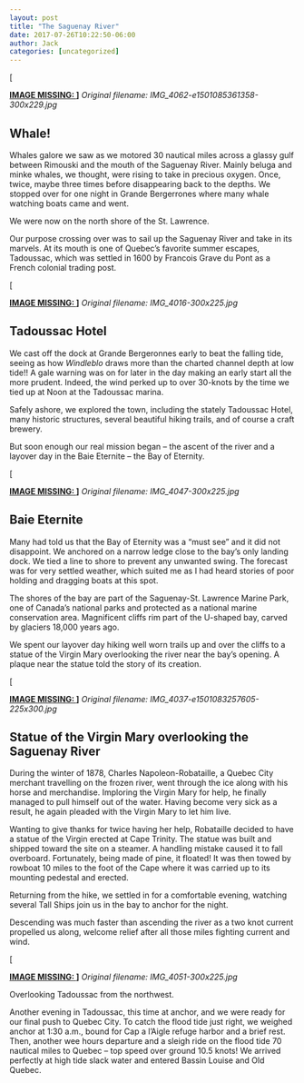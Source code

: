 ```yaml
---
layout: post
title: "The Saguenay River"
date: 2017-07-26T10:22:50-06:00
author: Jack
categories: [uncategorized]
---
```


[<!-- IMAGE PLACEHOLDER
Original URL: http://windleblo.com/wp-content/uploads/2017/07/IMG_4062-e1501085361358-300x229.jpg
Filename: IMG_4062-e1501085361358-300x229.jpg
Date path: 2017/07/IMG_4062-e1501085361358-300x229.jpg
Caption: ](/wp-content/uploads/2017/07/IMG_4062-e1501085361358.jpg)
Instructions: Replace this comment with actual image upload
-->

**[IMAGE MISSING: ](/wp-content/uploads/2017/07/IMG_4062-e1501085361358.jpg)]**
*Original filename: IMG_4062-e1501085361358-300x229.jpg*

## Whale!

Whales galore we saw as we motored 30 nautical miles across a glassy gulf between Rimouski and the mouth of the Saguenay River. Mainly beluga and minke whales, we thought, were rising to take in precious oxygen. Once, twice, maybe three times before disappearing back to the depths. We stopped over for one night in Grande Bergerrones where many whale watching boats came and went.

We were now on the north shore of the St. Lawrence.

Our purpose crossing over was to sail up the Saguenay River and take in its marvels. At its mouth is one of Quebec’s favorite summer escapes, Tadoussac, which was settled in 1600 by Francois Grave du Pont as a French colonial trading post.

[<!-- IMAGE PLACEHOLDER
Original URL: http://windleblo.com/wp-content/uploads/2017/07/IMG_4016-300x225.jpg
Filename: IMG_4016-300x225.jpg
Date path: 2017/07/IMG_4016-300x225.jpg
Caption: ](/wp-content/uploads/2017/07/IMG_4016.jpg)
Instructions: Replace this comment with actual image upload
-->

**[IMAGE MISSING: ](/wp-content/uploads/2017/07/IMG_4016.jpg)]**
*Original filename: IMG_4016-300x225.jpg*

## Tadoussac Hotel

We cast off the dock at Grande Bergeronnes early to beat the falling tide, seeing as how _Windleblo_ draws more than the charted channel depth at low tide!! A gale warning was on for later in the day making an early start all the more prudent. Indeed, the wind perked up to over 30-knots by the time we tied up at Noon at the Tadoussac marina.

Safely ashore, we explored the town, including the stately Tadoussac Hotel, many historic structures, several beautiful hiking trails, and of course a craft brewery.

But soon enough our real mission began – the ascent of the river and a layover day in the Baie Eternite – the Bay of Eternity.

[<!-- IMAGE PLACEHOLDER
Original URL: http://windleblo.com/wp-content/uploads/2017/07/IMG_4047-300x225.jpg
Filename: IMG_4047-300x225.jpg
Date path: 2017/07/IMG_4047-300x225.jpg
Caption: ](/wp-content/uploads/2017/07/IMG_4047.jpg)
Instructions: Replace this comment with actual image upload
-->

**[IMAGE MISSING: ](/wp-content/uploads/2017/07/IMG_4047.jpg)]**
*Original filename: IMG_4047-300x225.jpg*

## Baie Eternite

Many had told us that the Bay of Eternity was a “must see” and it did not disappoint. We anchored on a narrow ledge close to the bay’s only landing dock. We tied a line to shore to prevent any unwanted swing. The forecast was for very settled weather, which suited me as I had heard stories of poor holding and dragging boats at this spot.

The shores of the bay are part of the Saguenay-St. Lawrence Marine Park, one of Canada’s national parks and protected as a national marine conservation area. Magnificent cliffs rim part of the U-shaped bay, carved by glaciers 18,000 years ago.

We spent our layover day hiking well worn trails up and over the cliffs to a statue of the Virgin Mary overlooking the river near the bay’s opening. A plaque near the statue told the story of its creation.

[<!-- IMAGE PLACEHOLDER
Original URL: http://windleblo.com/wp-content/uploads/2017/07/IMG_4037-e1501083257605-225x300.jpg
Filename: IMG_4037-e1501083257605-225x300.jpg
Date path: 2017/07/IMG_4037-e1501083257605-225x300.jpg
Caption: ](/wp-content/uploads/2017/07/IMG_4037-e1501083257605.jpg)
Instructions: Replace this comment with actual image upload
-->

**[IMAGE MISSING: ](/wp-content/uploads/2017/07/IMG_4037-e1501083257605.jpg)]**
*Original filename: IMG_4037-e1501083257605-225x300.jpg*

## Statue of the Virgin Mary overlooking the Saguenay River

During the winter of 1878, Charles Napoleon-Robataille, a Quebec City merchant travelling on the frozen river, went through the ice along with his horse and merchandise. Imploring the Virgin Mary for help, he finally managed to pull himself out of the water. Having become very sick as a result, he again pleaded with the Virgin Mary to let him live.

Wanting to give thanks for twice having her help, Robataille decided to have a statue of the Virgin erected at Cape Trinity. The statue was built and shipped toward the site on a steamer. A handling mistake caused it to fall overboard. Fortunately, being made of pine, it floated! It was then towed by rowboat 10 miles to the foot of the Cape where it was carried up to its mounting pedestal and erected.

Returning from the hike, we settled in for a comfortable evening, watching several Tall Ships join us in the bay to anchor for the night.

Descending was much faster than ascending the river as a two knot current propelled us along, welcome relief after all those miles fighting current and wind.

[<!-- IMAGE PLACEHOLDER
Original URL: http://windleblo.com/wp-content/uploads/2017/07/IMG_4051-300x225.jpg
Filename: IMG_4051-300x225.jpg
Date path: 2017/07/IMG_4051-300x225.jpg
Caption: ](/wp-content/uploads/2017/07/IMG_4051.jpg)
Instructions: Replace this comment with actual image upload
-->

**[IMAGE MISSING: ](/wp-content/uploads/2017/07/IMG_4051.jpg)]**
*Original filename: IMG_4051-300x225.jpg*

Overlooking Tadoussac from the northwest.

Another evening in Tadoussac, this time at anchor, and we were ready for our final push to Quebec City. To catch the flood tide just right, we weighed anchor at 1:30 a.m., bound for Cap a l’Aigle refuge harbor and a brief rest. Then, another wee hours departure and a sleigh ride on the flood tide 70 nautical miles to Quebec – top speed over ground 10.5 knots! We arrived perfectly at high tide slack water and entered Bassin Louise and Old Quebec.